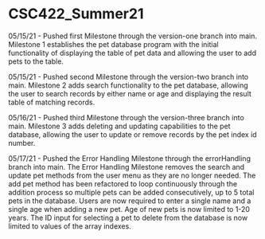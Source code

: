 # CSC422_Summer21
05/15/21 - Pushed first Milestone through the version-one branch into main. Milestone 1 establishes the pet database program with the initial functionality of displaying the table of pet data and allowing the user to add pets to the table.

05/15/21 - Pushed second Milestone through the version-two branch into main. Milestone 2 adds search functionality to the pet database, allowing the user to search records by either name or age and displaying the result table of matching records.

05/16/21 - Pushed third Milestone through the version-three branch into main. Milestone 3 adds deleting and updating capabilities to the pet database, allowing the user to update or remove records by the pet index id number.

05/17/21 - Pushed the Error Handling Milestone through the errorHandling branch into main. The Error Handling Milestone removes the search and update pet methods from the user menu as they are no longer needed. The add pet method has been refactored to loop continuously through the addition process so multiple pets can be added consecutively, up to 5 total pets in the database. Users are now required to enter a single name and a single age when adding a new pet. Age of new pets is now limited to 1-20 years. The ID input for selecting a pet to delete from the database is now limited to values of the array indexes. 
